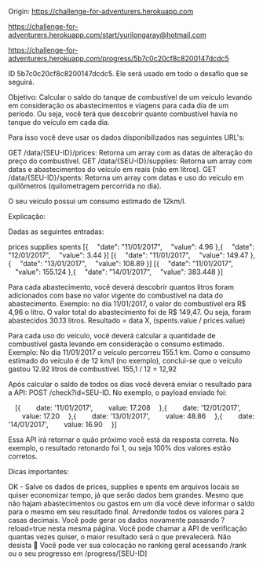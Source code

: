 
Origin: https://challenge-for-adventurers.herokuapp.com

https://challenge-for-adventurers.herokuapp.com/start/yurilongaray@hotmail.com

https://challenge-for-adventurers.herokuapp.com/progress/5b7c0c20cf8c8200147dcdc5

ID 5b7c0c20cf8c8200147dcdc5. Ele será usado em todo o desafio que se seguirá.

Objetivo: Calcular o saldo do tanque de combustível de um veículo levando em consideração os abastecimentos e viagens para cada dia de um período. Ou seja, você terá que descobrir quanto combustível havia no tanque do veículo em cada dia. 

Para isso você deve usar os dados disponibilizados nas seguintes URL's:

GET /data/{SEU-ID}/prices: Retorna um array com as datas de alteração do preço do combustível.
GET /data/{SEU-ID}/supplies: Retorna um array com datas e abastecimentos do veículo em reais (não em litros).
GET /data/{SEU-ID}/spents: Retorna um array com datas e uso do veículo em quilômetros (quilometragem percorrida no dia).

O seu veículo possui um consumo estimado de 12km/l.

Explicação:

Dadas as seguintes entradas:

prices	supplies	spents
[{
 "date": "11/01/2017",
 "value": 4.96
},{
 "date": "12/01/2017",
 "value": 3.44
}]	[{
 "date": "11/01/2017",
 "value": 149.47
},{
 "date": "13/01/2017",
 "value": 108.89
}]	[{
 "date": "11/01/2017",
 "value": 155.124
},{
 "date": "14/01/2017",
 "value": 383.448
}]

Para cada abastecimento, você deverá descobrir quantos litros foram adicionados com base no valor vigente do combustível na data do abastecimento.
Exemplo: no dia 11/01/2017, o valor do combustível era R$ 4,96 o litro. O valor total do abastecimento foi de R$ 149,47. Ou seja, foram abastecidos 30.13 litros.
Resultado = data X, (spents.value / prices.value)

Para cada uso do veículo, você deverá calcular a quantidade de combustível gasta levando em consideração o consumo estimado.
Exemplo: No dia 11/01/2017 o veículo percorreu 155.1 km. Como o consumo estimado do veículo é de 12 km/l (no exemplo), conclui-se que o veículo gastou 12.92 litros de combustível.
155,1 / 12 = 12,92


Após calcular o saldo de todos os dias você deverá enviar o resultado para a API: POST /check?id=SEU-ID. No exemplo, o payload enviado foi:

 [{ 
  date: '11/01/2017',
  value: 17.208
 },{
  date: '12/01/2017',
  value: 17.20
 },{
  date: '13/01/2017',
  value: 48.86
 },{
  date: '14/01/2017',
  value: 16.90
 }]

Essa API irá retornar o quão próximo você está da resposta correta. No exemplo, o resultado retonardo foi 1, ou seja 100% dos valores estão corretos.

Dicas importantes:

OK - Salve os dados de prices, supplies e spents em arquivos locais se quiser economizar tempo, já que serão dados bem grandes.
Mesmo que não hajam abastecimentos ou gastos em um dia você deve informar o saldo para o mesmo em seu resultado final.
Arredonde todos os valores para 2 casas decimais.
Você pode gerar os dados novamente passando ?reload=true nesta mesma página.
Você pode chamar a API de verificação quantas vezes quiser, o maior resultado será o que prevalecerá.
Não desista 🙂
Você pode ver sua colocação no ranking geral acessando /rank ou o seu progresso em /progress/[SEU-ID]
